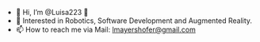 - 👋 Hi, I’m @Luisa223 :partying_face: 	
- 👀 Interested in Robotics, Software Development and Augmented Reality. 
- 📫 How to reach me via Mail: [lmayershofer@gmail.com](mailto:lmayershofer@gmail.com)

<!---
Luisa223/Luisa223 is a ✨ special ✨ repository because its `README.md` (this file) appears on your GitHub profile.
You can click the Preview link to take a look at your changes.
--->
